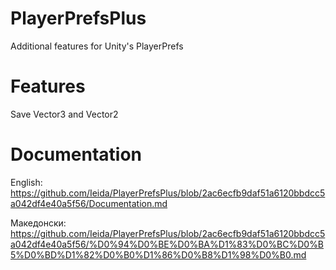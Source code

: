 # PlayerPrefsPlus
Additional features for Unity's PlayerPrefs

# Features
Save Vector3 and Vector2

# Documentation
English: https://github.com/Ieida/PlayerPrefsPlus/blob/2ac6ecfb9daf51a6120bbdcc5a042df4e40a5f56/Documentation.md

Македонски: https://github.com/Ieida/PlayerPrefsPlus/blob/2ac6ecfb9daf51a6120bbdcc5a042df4e40a5f56/%D0%94%D0%BE%D0%BA%D1%83%D0%BC%D0%B5%D0%BD%D1%82%D0%B0%D1%86%D0%B8%D1%98%D0%B0.md
